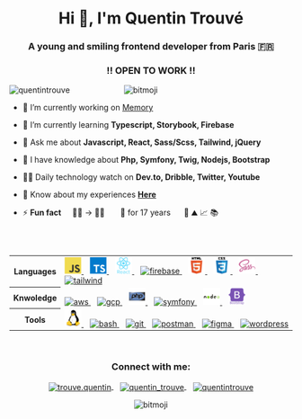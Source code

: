 <h1 align="center">Hi 👋, I'm Quentin Trouvé</h1>
<h3 align="center">A young and smiling frontend developer from Paris 🇫🇷</h3>
<h3 align="center">‼️ OPEN TO WORK ‼️</h3>

<img align="right" width="300" alt="bitmoji" src="https://sdk.bitmoji.com/render/panel/20088502-421829358_4-s5-v1.png?transparent=1&palette=1&scale=2" />

<p align="left"> <img src="https://komarev.com/ghpvc/?username=quentintrouve&label=Profile%20views&color=ebb00f&style=flat" alt="quentintrouve" /></p>

- 🔭 I’m currently working on [Memory](https://strate.my-memory.io/)

- 🌱 I’m currently learning **Typescript, Storybook, Firebase**

- 💬 Ask me about **Javascript, React, Sass/Scss, Tailwind, jQuery**

- 👀 I have knowledge about **Php, Symfony, Twig, Nodejs, Bootstrap**

- 👨‍💻 Daily technology watch on **Dev.to, Dribble, Twitter, Youtube**

- 📄 Know about my experiences **[Here](https://www.linkedin.com/in/quentintrouve/details/experience)**

- ⚡ **Fun fact** &nbsp;&nbsp;&nbsp;&nbsp;👮‍♂️ -> 👨‍💻 &nbsp;&nbsp;&nbsp;&nbsp;&nbsp;&nbsp;🏓 for 17 years&nbsp;&nbsp;&nbsp;&nbsp;&nbsp;&nbsp;🏀 ⛰ 📈 📚

<br><br>

<table align="center">
  <tr>
    <th>Languages</th>
    <td>
      <a href="https://developer.mozilla.org/en-US/docs/Web/JavaScript" target="_blank" rel="noreferrer">
        <img src="https://raw.githubusercontent.com/devicons/devicon/master/icons/javascript/javascript-original.svg" alt="javascript" width="30" height="30"/>
      </a> &nbsp;&nbsp;
      <a href="https://www.typescriptlang.org/" target="_blank" rel="noreferrer">
        <img src="https://raw.githubusercontent.com/devicons/devicon/master/icons/typescript/typescript-original.svg" alt="typescript" width="30" height="30"/>
      </a> &nbsp;&nbsp;
      <a href="https://reactjs.org/" target="_blank" rel="noreferrer">
        <img src="https://raw.githubusercontent.com/devicons/devicon/master/icons/react/react-original-wordmark.svg" alt="react" width="30" height="30"/>
      </a> &nbsp;&nbsp;
      <a href="https://firebase.google.com/" target="_blank" rel="noreferrer">
        <img src="https://www.vectorlogo.zone/logos/firebase/firebase-icon.svg" alt="firebase" width="30" height="30"/>
      </a> &nbsp;&nbsp;
      <a href="https://www.w3.org/html/" target="_blank" rel="noreferrer">
        <img src="https://raw.githubusercontent.com/devicons/devicon/master/icons/html5/html5-original-wordmark.svg" alt="html5" width="30" height="30"/>
      </a> &nbsp;&nbsp;
      <a href="https://www.w3schools.com/css/" target="_blank" rel="noreferrer">
        <img src="https://raw.githubusercontent.com/devicons/devicon/master/icons/css3/css3-original-wordmark.svg" alt="css3" width="30" height="30"/>
      </a> &nbsp;&nbsp;
      <a href="https://sass-lang.com" target="_blank" rel="noreferrer">
        <img src="https://raw.githubusercontent.com/devicons/devicon/master/icons/sass/sass-original.svg" alt="sass" width="30" height="30"/>
      </a> &nbsp;&nbsp;
      <a href="https://tailwindcss.com/" target="_blank" rel="noreferrer">
        <img src="https://www.vectorlogo.zone/logos/tailwindcss/tailwindcss-icon.svg" alt="tailwind" width="30" height="30"/> 
      </a>
    </td>
  </tr>
  <tr>
    <th>Knwoledge</th>
    <td>
      <a href="https://aws.amazon.com" target="_blank" rel="noreferrer">
        <img src="https://cdn.jsdelivr.net/gh/devicons/devicon/icons/amazonwebservices/amazonwebservices-plain-wordmark.svg" width="30" height="30" alt="aws" />
      </a> &nbsp;&nbsp;
      <a href="https://cloud.google.com" target="_blank" rel="noreferrer">
        <img src="https://www.vectorlogo.zone/logos/google_cloud/google_cloud-icon.svg" alt="gcp" width="30" height="30"/>
      </a> &nbsp;&nbsp;
      <a href="https://www.php.net" target="_blank" rel="noreferrer">
        <img src="https://raw.githubusercontent.com/devicons/devicon/master/icons/php/php-original.svg" alt="php" width="30" height="30"/>
      </a> &nbsp;&nbsp;
      <a href="https://symfony.com" target="_blank" rel="noreferrer"> 
        <img src="https://symfony.com/logos/symfony_black_03.svg" alt="symfony" width="30" height="30"/> 
      </a> &nbsp;&nbsp;
      <a href="https://nodejs.org" target="_blank" rel="noreferrer">
        <img src="https://raw.githubusercontent.com/devicons/devicon/master/icons/nodejs/nodejs-original-wordmark.svg" alt="nodejs" width="30" height="30"/>
      </a> &nbsp;&nbsp;
      <a href="https://getbootstrap.com" target="_blank" rel="noreferrer">
        <img src="https://raw.githubusercontent.com/devicons/devicon/master/icons/bootstrap/bootstrap-plain-wordmark.svg" alt="bootstrap" width="30" height="30"/>
      </a>
    </td>
  </tr>
  <tr>
    <th>Tools</th>
    <td>
      <a href="https://www.linux.org/" target="_blank" rel="noreferrer">
        <img src="https://raw.githubusercontent.com/devicons/devicon/master/icons/linux/linux-original.svg" alt="linux" width="30" height="30"/>
      </a> &nbsp;&nbsp;
      <a href="https://www.gnu.org/software/bash/" target="_blank" rel="noreferrer">
        <img src="https://www.vectorlogo.zone/logos/gnu_bash/gnu_bash-icon.svg" alt="bash" width="30" height="30"/>
      </a> &nbsp;&nbsp;
      <a href="https://git-scm.com/" target="_blank" rel="noreferrer">
        <img src="https://www.vectorlogo.zone/logos/git-scm/git-scm-icon.svg" alt="git" width="30" height="30"/>
      </a> &nbsp;&nbsp;
      <a href="https://postman.com" target="_blank" rel="noreferrer">
        <img src="https://www.vectorlogo.zone/logos/getpostman/getpostman-icon.svg" alt="postman" width="30" height="30"/>
      </a> &nbsp;&nbsp;
      <a href="https://www.figma.com/" target="_blank" rel="noreferrer">
        <img src="https://www.vectorlogo.zone/logos/figma/figma-icon.svg" alt="figma" width="30" height="30"/>
      </a> &nbsp;&nbsp;
       <a href="https://wordpress.org/" target="_blank" rel="noreferrer">
        <img src="https://cdn.jsdelivr.net/gh/devicons/devicon/icons/wordpress/wordpress-plain.svg" alt="wordpress" width="30" height="30"/> 
      </a>  
    </td>
  </tr>
</table>

 <br>
 
<h3 align="center">Connect with me:</h3>
<p align="center">
  <a href="mailto:trouve.quentin@gmail.com" target="blank" title="trouve.quentin@gmail.com">
    <img align="center" src="https://cdn.jsdelivr.net/gh/devicons/devicon/icons/google/google-original.svg" alt="trouve.quentin" height="30" width="40" />
  </a> &nbsp;&nbsp;
  <a href="https://twitter.com/quentin_trouve" target="blank">
    <img align="center" src="https://raw.githubusercontent.com/rahuldkjain/github-profile-readme-generator/master/src/images/icons/Social/twitter.svg" alt="quentin_trouve" height="30" width="40" />
  </a> &nbsp;&nbsp;
  <a href="https://linkedin.com/in/quentintrouve" target="blank">
    <img align="center" src="https://raw.githubusercontent.com/rahuldkjain/github-profile-readme-generator/master/src/images/icons/Social/linked-in-alt.svg" alt="quentintrouve" height="30" width="40" />
  </a>
</p>
<p align="center">
  <img width="150" alt="bitmoji" src="https://sdk.bitmoji.com/render/panel/10233631-421829358_4-s5-v1.png?transparent=1&palette=1&scale=2"/>
</p>
